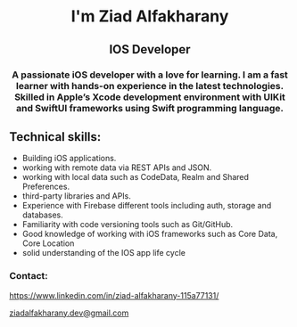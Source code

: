 
<h1 align="center">I'm Ziad Alfakharany</h1>
<h2 align="center">IOS Developer</h2>
<h3 align="center">A passionate iOS developer with a love for learning. I am a fast learner with hands-on experience in the latest technologies. Skilled in Appleʼs Xcode development environment with UIKit and SwiftUI frameworks using Swift programming language.
    </h3>

## Technical skills:
- Building iOS applications.
- working with remote data via REST APIs and JSON.
- working with local data such as CodeData, Realm and Shared Preferences.
- third-party libraries and APIs.
- Experience with Firebase different tools including auth, storage and databases.
- Familiarity with code versioning tools such as Git/GitHub.
- Good knowledge of working with iOS frameworks such as Core Data, Core Location
- solid understanding of the IOS app life cycle

<p align="left">
<h3 align="left">Contact:</h3>


https://www.linkedin.com/in/ziad-alfakharany-115a77131/

ziadalfakharany.dev@gmail.com


